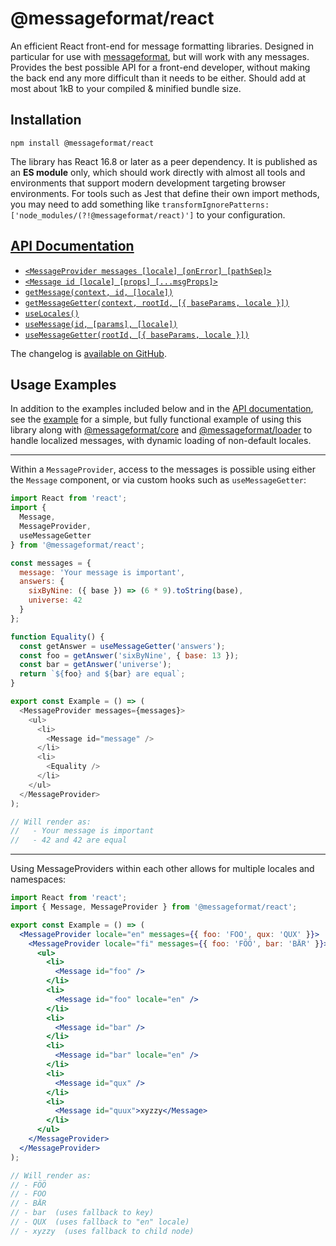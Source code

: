 # @messageformat/react

An efficient React front-end for message formatting libraries.
Designed in particular for use with [messageformat], but will work with any messages.
Provides the best possible API for a front-end developer, without making the back end any more difficult than it needs to be either.
Should add at most about 1kB to your compiled & minified bundle size.

[messageformat]: https://messageformat.github.io

## Installation

```
npm install @messageformat/react
```

The library has React 16.8 or later as a peer dependency.
It is published as an **ES module** only, which should work directly with almost all tools and environments that support modern development targeting browser environments.
For tools such as Jest that define their own import methods, you may need to add something like `transformIgnorePatterns: ['node_modules/(?!@messageformat/react)']` to your configuration.

## [API Documentation]

- [`<MessageProvider messages [locale] [onError] [pathSep]>`](https://github.com/eemeli/react-message-context/tree/master/docs/react-message-context.messageprovider.md)
- [`<Message id [locale] [props] [...msgProps]>`](https://github.com/eemeli/react-message-context/tree/master/docs/react-message-context.message.md)
- [`getMessage(context, id, [locale])`](https://github.com/eemeli/react-message-context/tree/master/docs/react-message-context.getmessage.md)
- [`getMessageGetter(context, rootId, [{ baseParams, locale }])`](https://github.com/eemeli/react-message-context/tree/master/docs/react-message-context.getmessagegetter.md)
- [`useLocales()`](https://github.com/eemeli/react-message-context/tree/master/docs/react-message-context.uselocales.md)
- [`useMessage(id, [params], [locale])`](https://github.com/eemeli/react-message-context/tree/master/docs/react-message-context.usemessage.md)
- [`useMessageGetter(rootId, [{ baseParams, locale }])`](https://github.com/eemeli/react-message-context/tree/master/docs/react-message-context.usemessagegetter.md)

The changelog is [available on GitHub](https://github.com/eemeli/react-message-context/releases).

## Usage Examples

In addition to the examples included below and in the [API documentation], see the [example] for a simple, but fully functional example of using this library along with [@messageformat/core] and [@messageformat/loader] to handle localized messages, with dynamic loading of non-default locales.

[api documentation]: https://github.com/eemeli/react-message-context/tree/master/docs/react-message-context.md
[example]: https://github.com/messageformat/messageformat/tree/master/packages/react/example
[@messageformat/core]: https://www.npmjs.com/package/@messageformat/core
[@messageformat/loader]: https://www.npmjs.com/package/@messageformat/loader

---

Within a `MessageProvider`, access to the messages is possible using either the `Message` component, or via custom hooks such as `useMessageGetter`:

```js
import React from 'react';
import {
  Message,
  MessageProvider,
  useMessageGetter
} from '@messageformat/react';

const messages = {
  message: 'Your message is important',
  answers: {
    sixByNine: ({ base }) => (6 * 9).toString(base),
    universe: 42
  }
};

function Equality() {
  const getAnswer = useMessageGetter('answers');
  const foo = getAnswer('sixByNine', { base: 13 });
  const bar = getAnswer('universe');
  return `${foo} and ${bar} are equal`;
}

export const Example = () => (
  <MessageProvider messages={messages}>
    <ul>
      <li>
        <Message id="message" />
      </li>
      <li>
        <Equality />
      </li>
    </ul>
  </MessageProvider>
);

// Will render as:
//   - Your message is important
//   - 42 and 42 are equal
```

---

Using MessageProviders within each other allows for multiple locales and namespaces:

```jsx
import React from 'react';
import { Message, MessageProvider } from '@messageformat/react';

export const Example = () => (
  <MessageProvider locale="en" messages={{ foo: 'FOO', qux: 'QUX' }}>
    <MessageProvider locale="fi" messages={{ foo: 'FÖÖ', bar: 'BÄR' }}>
      <ul>
        <li>
          <Message id="foo" />
        </li>
        <li>
          <Message id="foo" locale="en" />
        </li>
        <li>
          <Message id="bar" />
        </li>
        <li>
          <Message id="bar" locale="en" />
        </li>
        <li>
          <Message id="qux" />
        </li>
        <li>
          <Message id="quux">xyzzy</Message>
        </li>
      </ul>
    </MessageProvider>
  </MessageProvider>
);

// Will render as:
// - FÖÖ
// - FOO
// - BÄR
// - bar  (uses fallback to key)
// - QUX  (uses fallback to "en" locale)
// - xyzzy  (uses fallback to child node)
```
